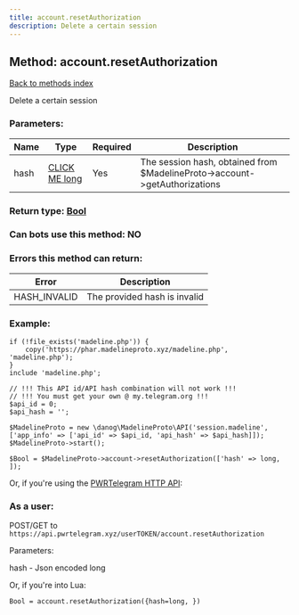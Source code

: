```yaml
---
title: account.resetAuthorization
description: Delete a certain session
---
```

## Method: account.resetAuthorization  
[Back to methods index](index.md)


Delete a certain session

### Parameters:

| Name     |    Type       | Required | Description |
|----------|---------------|----------|-------------|
|hash|[CLICK ME long](../types/long.md) | Yes|The session hash, obtained from $MadelineProto->account->getAuthorizations|


### Return type: [Bool](../types/Bool.md)

### Can bots use this method: **NO**


### Errors this method can return:

| Error    | Description   |
|----------|---------------|
|HASH_INVALID|The provided hash is invalid|


### Example:


```
if (!file_exists('madeline.php')) {
    copy('https://phar.madelineproto.xyz/madeline.php', 'madeline.php');
}
include 'madeline.php';

// !!! This API id/API hash combination will not work !!!
// !!! You must get your own @ my.telegram.org !!!
$api_id = 0;
$api_hash = '';

$MadelineProto = new \danog\MadelineProto\API('session.madeline', ['app_info' => ['api_id' => $api_id, 'api_hash' => $api_hash]]);
$MadelineProto->start();

$Bool = $MadelineProto->account->resetAuthorization(['hash' => long, ]);
```

Or, if you're using the [PWRTelegram HTTP API](https://pwrtelegram.xyz):



### As a user:

POST/GET to `https://api.pwrtelegram.xyz/userTOKEN/account.resetAuthorization`

Parameters:

hash - Json encoded long




Or, if you're into Lua:

```
Bool = account.resetAuthorization({hash=long, })
```

